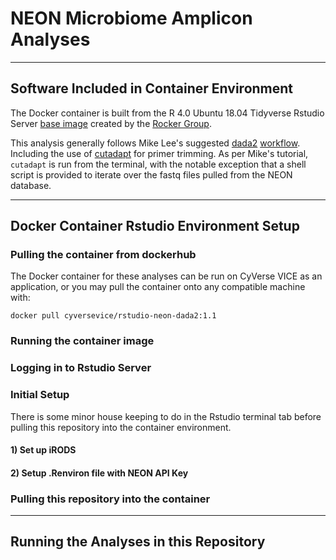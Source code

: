 # NEON Microbiome Amplicon Analyses

---

## Software Included in Container Environment

The Docker container is built from the R 4.0 Ubuntu 18.04 Tidyverse Rstudio Server [base image](https://hub.docker.com/layers/rocker/tidyverse/4.0.0-ubuntu18.04/images/sha256-f8947c19fda376764dcc35fcb201e5567826474ba4bfcde54bf5424e2225fa2f?context=explore) created by the [Rocker Group](https://www.rocker-project.org/). 

This analysis generally follows Mike Lee's suggested [dada2](https://benjjneb.github.io/dada2/) [workflow](https://astrobiomike.github.io/amplicon/dada2_workflow_ex). Including the use of [cutadapt](https://cutadapt.readthedocs.io/) for primer trimming. As per Mike's tutorial, `cutadapt` is run from the terminal, with the notable exception that a shell script is provided to iterate over the fastq files pulled from the NEON database. 

---

## Docker Container Rstudio Environment Setup

### Pulling the container from dockerhub

The Docker container for these analyses can be run on CyVerse VICE as an application, or you may pull the container onto any compatible machine with:

`docker pull cyversevice/rstudio-neon-dada2:1.1`

### Running the container image



### Logging in to Rstudio Server



### Initial Setup

There is some minor house keeping to do in the Rstudio terminal tab before pulling this repository into the container environment.

#### 1) Set up iRODS


#### 2) Setup .Renviron file with NEON API Key

### Pulling this repository into the container

---

## Running the Analyses in this Repository

